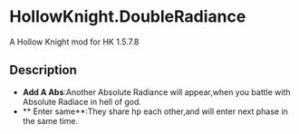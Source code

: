 # HollowKnight.DoubleRadiance
A Hollow Knight mod for HK 1.5.7.8
## Description
- **Add A Abs**:Another Absolute Radiance will appear,when you battle with Absolute Radiace in hell of god.
- ** Enter same**:They share hp each other,and will enter next phase in the same time.